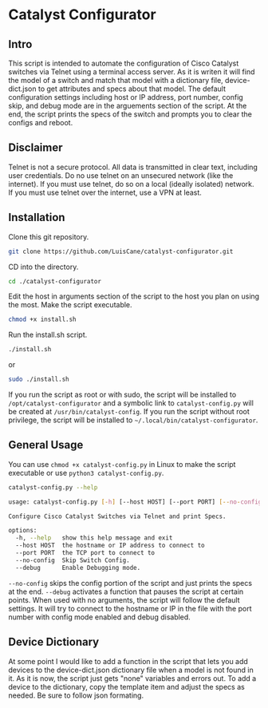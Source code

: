 # Catalyst Configurator

## Intro
This script is intended to automate the configuration of Cisco Catalyst switches via Telnet using a terminal access server. As it is writen it will find the model of a switch and match that model with a dictionary file, device-dict.json to get attributes and specs about that model. The default configuration settings including host or IP address, port number, config skip, and debug mode are in the arguements section of the script. At the end, the script prints the specs of the switch and prompts you to clear the configs and reboot.

## Disclaimer
Telnet is not a secure protocol. All data is transmitted in clear text, including user credentials. Do no use telnet on an unsecured network (like the internet). If you must use telnet, do so on a local (ideally isolated) network. If you must use telnet over the internet, use a VPN at least.

## Installation
Clone this git repository.
```bash
git clone https://github.com/LuisCane/catalyst-configurator.git
```
CD into the directory.
```bash
cd ./catalyst-configurator
```
Edit the host in arguments section of the script to the host you plan on using the most.
Make the script executable.
```bash
chmod +x install.sh
```
Run the install.sh script.
```bash
./install.sh
```
or
```bash
sudo ./install.sh
```
If you run the script as root or with sudo, the script will be installed to ``/opt/catalyst-configurator`` and a symbolic link to ``catalyst-config.py`` will be created at ``/usr/bin/catalyst-config``. If you run the script without root privilege, the script will be installed to ``~/.local/bin/catalyst-configurator``.

## General Usage
You can use ``chmod +x catalyst-config.py`` in Linux to make the script executable or use ``python3 catalyst-config.py``.
```bash
catalyst-config.py --help

usage: catalyst-config.py [-h] [--host HOST] [--port PORT] [--no-config] [--debug]

Configure Cisco Catalyst Switches via Telnet and print Specs.

options:
  -h, --help   show this help message and exit
  --host HOST  the hostname or IP address to connect to
  --port PORT  the TCP port to connect to
  --no-config  Skip Switch Config.
  --debug      Enable Debugging mode.
```
``--no-config`` skips the config portion of the script and just prints the specs at the end.
``--debug`` activates a function that pauses the script at certain points.
When used with no arguments, the script will follow the default settings. It will try to connect to the hostname or IP in the file with the port number with config mode enabled and debug disabled.

## Device Dictionary
At some point I would like to add a function in the script that lets you add devices to the device-dict.json dictionary file when a model is not found in it. As it is now, the script just gets "none" variables and errors out. To add a device to the dictionary, copy the template item and adjust the specs as needed. Be sure to follow json formating.
